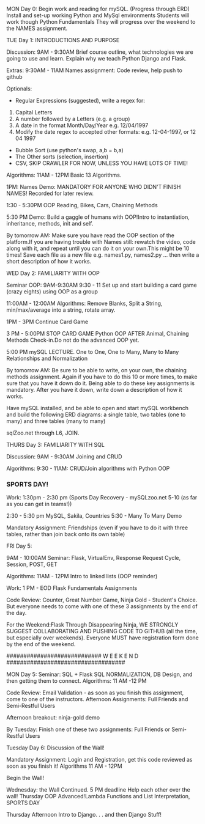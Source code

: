 MON Day 0:
Begin work and reading for mySQL. (Progress through ERD)
Install and set-up working Python and MySql environments
Students will work though Python Fundamentals
They will progress over the weekend to the NAMES assignment.

TUE Day 1: INTRODUCTIONS AND PURPOSE

Discussion: 9AM - 9:30AM
Brief course outline, what technologies we are going to use and learn. Explain why we teach Python Django and Flask.

Extras: 9:30AM - 11AM
Names assignment: Code review, help push to github

Optionals:
- Regular Expressions (suggested), write a regex for:
1) Capital Letters
2) A number followed by a Letters (e.g. a group)
3) A date in the format Month/Day/Year e.g. 12/04/1997
4) Modify the date regex to accepted other formats: e.g. 12-04-1997, or 12 04 1997
- Bubble Sort (use python's swap, a,b = b,a)
- The Other sorts (selection, insertion)
- CSV, SKIP CRAWLER FOR NOW, UNLESS YOU HAVE LOTS OF TIME!

Algorithms: 11AM - 12PM
Basic 13 Algorithms.

1PM: Names Demo: MANDATORY FOR ANYONE WHO DIDN'T FINISH NAMES! Recorded for later review.

1:30 - 5:30PM OOP Reading, Bikes, Cars, Chaining Methods

5:30 PM Demo: Build a gaggle of humans with OOP!Intro to instantiation, inheritance, methods, init and self.

By tomorrow AM: Make sure you have read the OOP section of the platform.If you are having trouble with Names still: rewatch the video, code along with it, and repeat until you can do it on your own.This might be 10 times! Save each file as a new file e.g. names1.py, names2.py ... then write a short description of how it works.





WED Day 2: FAMILIARITY WITH OOP

Seminar OOP: 9AM-9:30AM
9:30 - 11 Set up and start building a card game (crazy eights) using OOP as a group

11:00AM - 12:00AM
Algorithms: Remove Blanks, Split a String, min/max/average into a string, rotate array.

1PM - 3PM Continue Card Game

3 PM - 5:00PM STOP CARD GAME Python OOP AFTER Animal, Chaining Methods Check-in.Do not do the advanced OOP yet.

5:00 PM mySQL LECTURE. One to One, One to Many, Many to Many Relationships and Normalization

By tomorrow AM: Be sure to be able to write, on your own, the chaining methods assignment. Again if you have to do this 10 or more times, to make sure that you have it down do it. Being able to do these key assignments is mandatory. After you have it down, write down a description of how it works.

Have mySQL installed, and be able to open and start mySQL workbench and build the following ERD diagrams: a single table, two tables (one to many) and three tables (many to many)

sqlZoo.net through L6, JOIN.

THURS Day 3: FAMILIARITY WITH SQL

Discussion: 9AM - 9:30AM Joining and CRUD

Algorithms: 9:30 - 11AM: CRUD/Join algorithms with Python OOP
### SPORTS DAY! ###

Work: 1:30pm - 2:30 pm (Sports Day Recovery - mySQLzoo.net 5-10 (as far as you can get in teams!))

2:30 - 5:30 pm MySQL, Sakila, Countries
5:30 - Many To Many Demo

Mandatory Assignment: Friendships (even if you have to do it with three tables, rather than join back onto its own table)


FRI Day 5:

9AM - 10:00AM
Seminar: Flask, VirtualEnv, Response Request Cycle, Session, POST, GET

Algorithms: 11AM - 12PM
Intro to linked lists (OOP reminder)

Work: 1 PM - EOD
Flask Fundamentals Assignments

Code Review: Counter, Great Number Game, Ninja Gold - Student's Choice. But everyone needs to come with one of these 3 assignments by the end of the day.

For the Weekend:Flask Through Disappearing Ninja, WE STRONGLY SUGGEST COLLABORATING AND PUSHING CODE TO GITHUB (all the time, but especially over weekends). Everyone MUST have registration form done by the end of the weekend.

############################ W E E K E N D ###################################

MON Day 5:
Seminar: SQL + Flask
SQL NORMALIZATION, DB Design, and then getting them to connect.
Algorithms: 11 AM -12 PM

Code Review: Email Validation - as soon as you finish this assignment, come to one of the instructors.
Afternoon Assignments: Full Friends and Semi-Restful Users

Afternoon breakout: ninja-gold demo

By Tuesday: Finish one of these two assignments: Full Friends or Semi-Restful Users

Tuesday Day 6:
Discussion of the Wall!

Mandatory Assignment: Login and Registration, get this code reviewed as soon as you finish it!
Algorithms 11 AM - 12PM

Begin the Wall!

Wednesday:
the Wall Continued. 5 PM deadline Help each other over the wall!
Thursday OOP Advanced!Lambda Functions and List Interpretation,
SPORTS DAY

Thursday Afternoon Intro to Django. . . and then Django Stuff!
